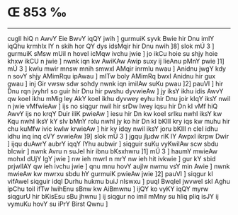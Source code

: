 # Œ 853 ‰
---
cuglI hiQ n AwvY Eie BwvY iqQY jwih ] gurmuiK syvk Bwie hir Dnu imlY
iqQhu krmhIx lY n skih hor QY dys idsMqir hir Dnu nwih ]8] slok mÚ
3 ] gurmuiK sMsw mUil n hoveI icMqw ivchu jwie ] jo ikCu hoie su shjy
hoie khxw ikCU n jwie ] nwnk iqn kw AwiKAw Awip suxy ij lieAnu pMnY
pwie ]1] mÚ 3 ] kwlu mwir mnsw mnih smwxI AMqir inrmlu nwau ]
Anidnu jwgY kdy n sovY shjy AMimRqu ipAwau ] mITw boly AMimRq bwxI
Anidnu hir gux gwau ] inj Gir vwsw sdw sohdy nwnk iqn imilAw suKu
pwau ]2] pauVI ] hir Dnu rqn jvyhrI so guir hir Dnu hir pwshu
dyvwieAw ] jy iksY ikhu idis AwvY qw koeI ikhu mMig ley AkY koeI ikhu
dyvwey eyhu hir Dnu joir kIqY iksY nwil n jwie vMfwieAw ] ijs no siqgur
nwil hir srDw lwey iqsu hir Dn kI vMf hiQ AwvY ijs no krqY Duir iliK
pwieAw ] iesu hir Dn kw koeI srIku nwhI iksY kw Kqu nwhI iksY kY sIv
bMnY rolu nwhI jy ko hir Dn kI bKIlI kry iqs kw muhu hir chu kuMfw ivic
kwlw krwieAw ] hir ky idqy nwil iksY joru bKIlI n cleI idhu idhu inq
inq cVY svwieAw ]9] slok mÚ 3 ] jgqu jlµdw riK lY AwpxI ikrpw
Dwir ] ijqu duAwrY aubrY iqqY lYhu aubwir ] siqguir suKu vyKwilAw scw
sbdu bIcwir ] nwnk Avru n suJeI hir ibnu bKsxhwru ]1] mÚ 3 ]
haumY mwieAw mohxI dUjY lgY jwie ] nw ieh mwrI n mrY nw ieh hit
ivkwie ] gur kY sbid prjwlIAY qw ieh ivchu jwie ] qnu mnu hovY aujlw
nwmu vsY min Awie ] nwnk mwieAw kw mwrxu sbdu hY gurmuiK pwieAw jwie
]2] pauVI ] siqgur kI vifAweI siqguir idqI Durhu hukmu buiJ nIswxu ]
puqI BwqIeI jwvweI skI Aghu ipChu toil ifTw lwihEnu sBnw kw AiBmwnu
] ijQY ko vyKY iqQY myrw siqgurU hir bKisEsu sBu jhwnu ] ij siqgur no
imil mMny su hliq pliq isJY ij vymuKu hovY su iPrY Birst Qwnu ]
####
